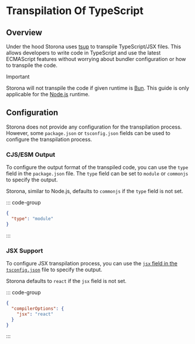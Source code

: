 # Transpilation Of TypeScript

## Overview

Under the hood Storona uses [tsup](https://tsup.egoist.dev/) to transpile TypeScript/JSX files. This allows developers to write code in TypeScript and use the latest ECMAScript features without worrying about bundler configuration or how to transpile the code.

> [!IMPORTANT]
> Storona will not transpile the code if given runtime is [Bun](https://bun.sh/docs/runtime/typescript). This guide is only applicable for the [Node.js](https://nodejs.org/en) runtime.

## Configuration

Storona does not provide any configuration for the transpilation process. However, some `package.json` or `tsconfig.json` fields can be used to configure the transpilation process.

### CJS/ESM Output

To configure the output format of the transpiled code, you can use the `type` field in the `package.json` file. The `type` field can be set to `module` or `commonjs` to specify the output.

Storona, similar to Node.js, defaults to `commonjs` if the `type` field is not set.

::: code-group

```json [package.json]
{
  "type": "module"
}
```

:::

### JSX Support

To configure JSX transpilation process, you can use the [`jsx` field in the `tsconfig.json`](https://www.typescriptlang.org/tsconfig/#jsx) file to specify the output.

Storona defaults to `react` if the `jsx` field is not set.

::: code-group

```json [tsconfig.json]
{
  "compilerOptions": {
    "jsx": "react"
  }
}
```

:::
